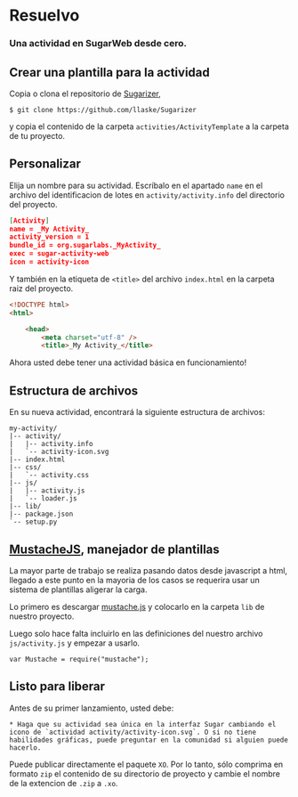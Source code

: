 # Resuelvo

### Una actividad en SugarWeb desde cero.

## Crear una plantilla para la actividad

Copia o clona el repositorio de [Sugarizer](https://github.com/llaske/Sugarizer), 

```bashscript
$ git clone https://github.com/llaske/Sugarizer
```

y copia el contenido de la carpeta `activities/ActivityTemplate` a la carpeta de tu proyecto.

## Personalizar

Elija un nombre para su actividad. Escríbalo en el apartado `name` en el archivo del identificacion de lotes en `activity/activity.info` del directorio del proyecto.

```json
[Activity]
name = _My Activity_
activity_version = 1
bundle_id = org.sugarlabs._MyActivity_
exec = sugar-activity-web
icon = activity-icon
```

Y también en la etiqueta de `<title>` del archivo `index.html` en la carpeta raiz del proyecto.

```html
<!DOCTYPE html>
<html>

    <head>
        <meta charset="utf-8" />
        <title>_My Activity_</title>
```

Ahora usted debe tener una actividad básica en funcionamiento!

## Estructura de archivos

En su nueva actividad, encontrará la siguiente estructura de archivos:

	my-activity/
	|-- activity/
	|   |-- activity.info
	|   `-- activity-icon.svg
	|-- index.html
	|-- css/
	|   `-- activity.css
	|-- js/
	|   |-- activity.js
	|   `-- loader.js
	|-- lib/
	|-- package.json
	`-- setup.py

## [MustacheJS](https://mustache.github.io/), manejador de plantillas

La mayor parte de trabajo se realiza pasando datos desde javascript a html, llegado a este punto en la mayoria de los casos se requerira usar un sistema de plantillas aligerar la carga.

Lo primero es descargar [mustache.js](https://raw.githubusercontent.com/janl/mustache.js/master/mustache.min.js) y colocarlo en la carpeta `lib` de nuestro proyecto.

Luego solo hace falta incluirlo en las definiciones del nuestro archivo `js/activity.js` y empezar a usarlo.

```jaascript
var Mustache = require("mustache");
```

## Listo para liberar

Antes de su primer lanzamiento, usted debe:

	* Haga que su actividad sea única en la interfaz Sugar cambiando el icono de `actividad activity/activity-icon.svg`. O si no tiene habilidades gráficas, puede preguntar en la comunidad si alguien puede hacerlo.

Puede publicar directamente el paquete `XO`. Por lo tanto, sólo comprima en formato `zip` el contenido de su directorio de proyecto y cambie el nombre de la extencion de `.zip` a `.xo`.